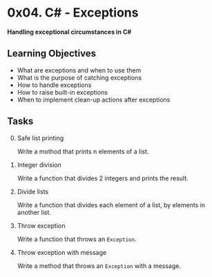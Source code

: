# 0x04. C# - Exceptions


**Handling exceptional circumstances in C#**


## Learning Objectives

* What are exceptions and when to use them
* What is the purpose of catching exceptions
* How to handle exceptions
* How to raise built-in exceptions
* When to implement clean-up actions after exceptions


## Tasks

0. Safe list printing

    Write a mothod that prints n elements of a list.

1. Integer division

    Write a function that divides 2 integers and prints the result.

2. Divide lists

    Write a function that divides each element of a list, by elements in another list.

3. Throw exception 

    Write a function that throws an `Exception`.

4. Throw exception with message

    Write a method that throws an `Exception` with a message.
